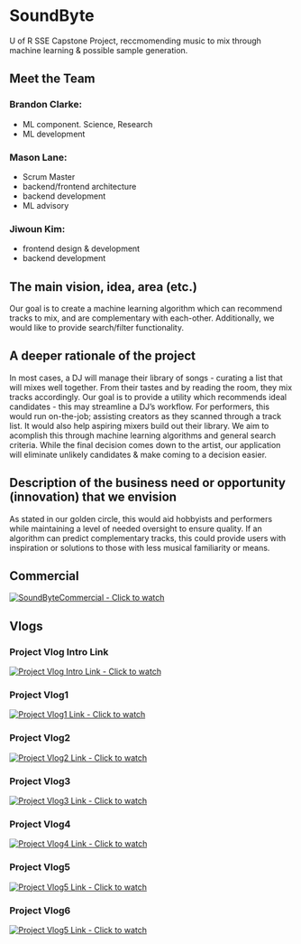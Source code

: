 # SoundByte
U of R SSE Capstone Project, reccmomending music to mix through machine learning & possible sample generation. 

## Meet the Team

### Brandon Clarke:
- ML component. Science, Research
- ML development

### Mason Lane:
- Scrum Master
- backend/frontend architecture
- backend development
- ML advisory

### Jiwoun Kim:
- frontend design & development
- backend development

## The main vision, idea, area (etc.)

Our goal is to create a machine learning algorithm which can recommend tracks to mix, and are complementary with each-other. Additionally, we would like to provide search/filter functionality. 

## A deeper rationale of the project

In most cases, a DJ will manage their library of songs - curating a list that will mixes well together. From their tastes and by reading the room, they mix tracks accordingly. Our goal is to provide a utility which recommends ideal candidates - this may streamline a DJ’s workflow. For performers, this would run on-the-job; assisting creators as they scanned through a track list. It would also help aspiring mixers build out their library. We aim to acomplish this through machine learning algorithms and general search criteria. While the final decision comes down to the artist, our application will eliminate unlikely candidates & make coming to a decision easier.

## Description of the business need or opportunity (innovation) that we envision

As stated in our golden circle, this would aid hobbyists and performers while maintaining a level of needed oversight to ensure quality. If an algorithm can predict complementary tracks, this could provide users with inspiration or solutions to those with less musical familiarity or means.

## Commercial 

[![SoundByteCommercial - Click to watch](https://img.youtube.com/vi/o8gGpELt3sw/hqdefault.jpg)](https://youtu.be/o8gGpELt3sw)

## Vlogs
### Project Vlog Intro Link

[![Project Vlog Intro Link - Click to watch](https://img.youtube.com/vi/1oX0xEtuw2I/hqdefault.jpg)](https://youtu.be/1oX0xEtuw2I)

### Project Vlog1

[![Project Vlog1 Link - Click to watch](https://img.youtube.com/vi/jK9QYWRWPuQ/hqdefault.jpg)](https://youtu.be/jK9QYWRWPuQ)

### Project Vlog2

[![Project Vlog2 Link - Click to watch](https://img.youtube.com/vi/2v6TyRrs7hI/hqdefault.jpg)](https://youtu.be/2v6TyRrs7hI)

### Project Vlog3

[![Project Vlog3 Link - Click to watch](https://img.youtube.com/vi/zlUKr5duDy0/hqdefault.jpg)](https://youtu.be/zlUKr5duDy0)

### Project Vlog4
[![Project Vlog4 Link - Click to watch](https://img.youtube.com/vi/OTT5XUbj-8Q/hqdefault.jpg)](https://www.youtube.com/watch?v=OTT5XUbj-8Q)

### Project Vlog5
[![Project Vlog5 Link - Click to watch](https://img.youtube.com/vi/zFGwhyd821c/hqdefault.jpg)](https://www.youtube.com/watch?v=zFGwhyd821c)

### Project Vlog6
[![Project Vlog5 Link - Click to watch](https://img.youtube.com/vi/9OD5mM6Qv8w/hqdefault.jpg)](https://youtu.be/9OD5mM6Qv8w)
